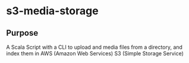 # s3-media-storage
## Purpose
A Scala Script with a CLI to upload and media files from a directory, and index them in AWS (Amazon Web Services) S3 (Simple Storage Service)

